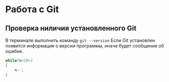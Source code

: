 # Работа с Git
## Проверка ниличия установленного Git
В терминале выполнить команду `git --version`
Если Git установлен появится информация о версии программы, иначе будет сообщение об ошибке.


```C#
while(n<10>)
{
    n--;
}
```